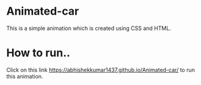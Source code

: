 # Animated-car

This is a simple  animation which is created using CSS and HTML.

# How to run..
 Click on this link  https://abhishekkumar1437.github.io/Animated-car/ to run this animation.
